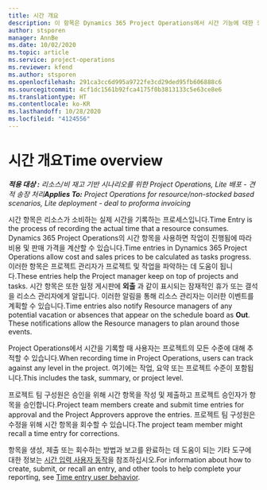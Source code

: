 ```yaml
---
title: 시간 개요
description: 이 항목은 Dynamics 365 Project Operations에서 시간 기능에 대한 정보를 제공합니다.
author: stsporen
manager: AnnBe
ms.date: 10/02/2020
ms.topic: article
ms.service: project-operations
ms.reviewer: kfend
ms.author: stsporen
ms.openlocfilehash: 291ca3cc6d995a9722fe3cd29ded95fb606888c6
ms.sourcegitcommit: 4cf1dc1561b92fca4175f0b3813133c5e63ce8e6
ms.translationtype: HT
ms.contentlocale: ko-KR
ms.lasthandoff: 10/28/2020
ms.locfileid: "4124556"
---
```

# <a name="time-overview"></a><span data-ttu-id="fe723-103">시간 개요</span><span class="sxs-lookup"><span data-stu-id="fe723-103">Time overview</span></span>

<span data-ttu-id="fe723-104">_**적용 대상 :** 리소스/비 재고 기반 시나리오를 위한 Project Operations, Lite 배포 - 견적 송장 처리_</span><span class="sxs-lookup"><span data-stu-id="fe723-104">_**Applies To:** Project Operations for resource/non-stocked based scenarios, Lite deployment - deal to proforma invoicing_</span></span>

<span data-ttu-id="fe723-105">시간 항목은 리소스가 소비하는 실제 시간을 기록하는 프로세스입니다.</span><span class="sxs-lookup"><span data-stu-id="fe723-105">Time Entry is the process of recording the actual time that a resource consumes.</span></span> <span data-ttu-id="fe723-106">Dynamics 365 Project Operations의 시간 항목을 사용하면 작업이 진행됨에 따라 비용 및 판매 가격을 계산할 수 있습니다.</span><span class="sxs-lookup"><span data-stu-id="fe723-106">Time entries in Dynamics 365 Project Operations allow cost and sales prices to be calculated as tasks progress.</span></span> <span data-ttu-id="fe723-107">이러한 항목은 프로젝트 관리자가 프로젝트 및 작업을 파악하는 데 도움이 됩니다.</span><span class="sxs-lookup"><span data-stu-id="fe723-107">These entries help the Project manager keep on top of projects and tasks.</span></span> <span data-ttu-id="fe723-108">시간 항목은 또한 일정 게시판에 **외출** 과 같이 표시되는 잠재적인 휴가 또는 결석을 리소스 관리자에게 알립니다. 이러한 알림을 통해 리소스 관리자는 이러한 이벤트를 계획할 수 있습니다.</span><span class="sxs-lookup"><span data-stu-id="fe723-108">Time entries also notify Resource managers of any potential vacation or absences that appear on the schedule board as **Out**. These notifications allow the Resource managers to plan around those events.</span></span>

<span data-ttu-id="fe723-109">Project Operations에서 시간을 기록할 때 사용자는 프로젝트의 모든 수준에 대해 추적할 수 있습니다.</span><span class="sxs-lookup"><span data-stu-id="fe723-109">When recording time in Project Operations, users can track against any level in the project.</span></span> <span data-ttu-id="fe723-110">여기에는 작업, 요약 또는 프로젝트 수준이 포함됩니다.</span><span class="sxs-lookup"><span data-stu-id="fe723-110">This includes the task, summary, or project level.</span></span>

<span data-ttu-id="fe723-111">프로젝트 팀 구성원은 승인을 위해 시간 항목을 작성 및 제출하고 프로젝트 승인자가 항목을 승인합니다.</span><span class="sxs-lookup"><span data-stu-id="fe723-111">Project team members create and submit time entries for approval and the Project Approvers approve the entries.</span></span> <span data-ttu-id="fe723-112">프로젝트 팀 구성원은 수정을 위해 시간 항목을 회수할 수 있습니다.</span><span class="sxs-lookup"><span data-stu-id="fe723-112">The project team member might recall a time entry for corrections.</span></span>

<span data-ttu-id="fe723-113">항목을 생성, 제출 또는 회수하는 방법과 보고를 완료하는 데 도움이 되는 기타 도구에 대한 정보는 [시간 입력 사용자 동작](ui-behavior-time.md)을 참조하십시오.</span><span class="sxs-lookup"><span data-stu-id="fe723-113">For information about how to create, submit, or recall an entry, and other tools to help complete your reporting, see [Time entry user behavior](ui-behavior-time.md).</span></span>

